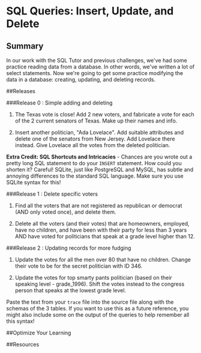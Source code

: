 # SQL Queries: Insert, Update, and Delete 
 
## Summary 
In our work with the  SQL Tutor and previous challenges, we've had some practice reading data from a database.  In other words, we've written a lot of select statements.  Now we're going to get some practice modifying the data in a database:  creating, updating, and deleting records.


##Releases

###Release 0 : Simple adding and deleting

1. The Texas vote is close!  Add 2 new voters, and fabricate a vote for each of the 2 current senators of Texas.  Make up their names and info.

2. Insert another politician, "Ada Lovelace".  Add suitable attributes and delete one of the senators from New Jersey.  Add Lovelace there instead.  Give Lovelace all the votes from the deleted politician.

**Extra Credit: SQL Shortcuts and Intricacies** - Chances are you wrote out a pretty long SQL statement to do your `INSERT` statement.  How could you shorten it?  Careful!  SQLite, just like PostgreSQL and MySQL, has subtle and annoying differences to the standard SQL language.  Make sure you use SQLite syntax for this!


###Release 1 : Delete specific voters

1. Find all the voters that are not registered as republican or democrat (AND only voted once), and delete them.

2. Delete all the voters (and their votes) that are homeowners, employed, have no children, and have been with their party for less than 3 years AND have voted for politicians that speak at a grade level higher than 12.


###Release 2 : Updating records for more fudging

1. Update the votes for all the men over 80 that have no children.  Change their vote to be for the secret politician with ID 346.

2. Update the votes for top smarty pants politician (based on their speaking level - grade_1996).  Shift the votes instead to the congress person that speaks at the lowest grade level.

Paste the text from your `trace` file into the source file along with the schemas of the 3 tables. If you want to use this as a future reference, you might also include some on the output of the queries to help remember all this syntax!


##Optimize Your Learning 

##Resources

